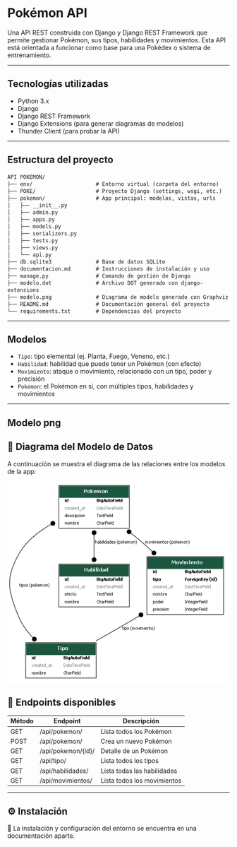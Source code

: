 #  Pokémon API

Una API REST construida con Django y Django REST Framework que permite gestionar Pokémon, sus tipos, habilidades y movimientos. Esta API está orientada a funcionar como base para una Pokédex o sistema de entrenamiento.

---

##  Tecnologías utilizadas

- Python 3.x
- Django
- Django REST Framework
- Django Extensions (para generar diagramas de modelos)
- Thunder Client (para probar la API)

---

##  Estructura del proyecto
```
API POKEMON/
├── env/                    # Entorno virtual (carpeta del entorno)
├── POKE/                   # Proyecto Django (settings, wsgi, etc.)
├── pokemon/                # App principal: modelos, vistas, urls
│   ├── __init__.py
│   ├── admin.py
│   ├── apps.py
│   ├── models.py
│   ├── serializers.py
│   ├── tests.py
│   ├── views.py
│   └── api.py
├── db.sqlite3              # Base de datos SQLite
├── documentacion.md        # Instrucciones de instalación y uso
├── manage.py               # Comando de gestión de Django
├── modelo.dot              # Archivo DOT generado con django-extensions
├── modelo.png              # Diagrama de modelo generado con Graphviz
├── README.md               # Documentación general del proyecto
└── requirements.txt        # Dependencias del proyecto
```
---

##  Modelos

- `Tipo`: tipo elemental (ej. Planta, Fuego, Veneno, etc.)
- `Habilidad`: habilidad que puede tener un Pokémon (con efecto)
- `Movimiento`: ataque o movimiento, relacionado con un tipo, poder y precisión
- `Pokemon`: el Pokémon en sí, con múltiples tipos, habilidades y movimientos

---
## Modelo png
## 🧭 Diagrama del Modelo de Datos

A continuación se muestra el diagrama de las relaciones entre los modelos de la app:

![Modelo ER](modelo.png)


## 🔗 Endpoints disponibles

| Método | Endpoint             | Descripción                        |
|--------|----------------------|------------------------------------|
| GET    | /api/pokemon/        | Lista todos los Pokémon            |
| POST   | /api/pokemon/        | Crea un nuevo Pokémon              |
| GET    | /api/pokemon/{id}/   | Detalle de un Pokémon              |
| GET    | /api/tipo/           | Lista todos los tipos              |
| GET    | /api/habilidades/    | Lista todas las habilidades        |
| GET    | /api/movimientos/    | Lista todos los movimientos        |

---

## ⚙️ Instalación

📌 La instalación y configuración del entorno se encuentra en una documentación aparte.


